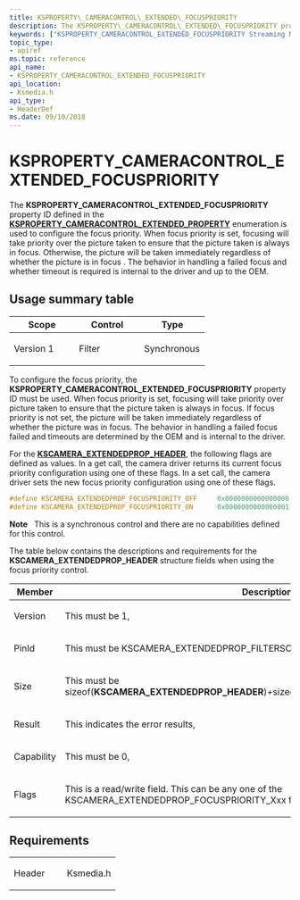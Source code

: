 ```yaml
---
title: KSPROPERTY\_CAMERACONTROL\_EXTENDED\_FOCUSPRIORITY
description: The KSPROPERTY\_CAMERACONTROL\_EXTENDED\_FOCUSPRIORITY property ID defined in the KSPROPERTY\_CAMERACONTROL\_EXTENDED\_PROPERTY enumeration is used to configure the focus priority.
keywords: ["KSPROPERTY_CAMERACONTROL_EXTENDED_FOCUSPRIORITY Streaming Media Devices"]
topic_type:
- apiref
ms.topic: reference
api_name:
- KSPROPERTY_CAMERACONTROL_EXTENDED_FOCUSPRIORITY
api_location:
- Ksmedia.h
api_type:
- HeaderDef
ms.date: 09/10/2018
---
```


# KSPROPERTY\_CAMERACONTROL\_EXTENDED\_FOCUSPRIORITY


The **KSPROPERTY\_CAMERACONTROL\_EXTENDED\_FOCUSPRIORITY** property ID defined in the [**KSPROPERTY\_CAMERACONTROL\_EXTENDED\_PROPERTY**](/windows-hardware/drivers/ddi/ksmedia/ne-ksmedia-ksproperty_cameracontrol_extended_property) enumeration is used to configure the focus priority. When focus priority is set, focusing will take priority over the picture taken to ensure that the picture taken is always in focus. Otherwise, the picture will be taken immediately regardless of whether the picture is in focus . The behavior in handling a failed focus and whether timeout is required is internal to the driver and up to the OEM.

## Usage summary table


<table>
<colgroup>
<col width="33%" />
<col width="33%" />
<col width="33%" />
</colgroup>
<thead>
<tr class="header">
<th>Scope</th>
<th>Control</th>
<th>Type</th>
</tr>
</thead>
<tbody>
<tr class="odd">
<td><p>Version 1</p></td>
<td><p>Filter</p></td>
<td><p>Synchronous</p></td>
</tr>
</tbody>
</table>

 

To configure the focus priority, the **KSPROPERTY\_CAMERACONTROL\_EXTENDED\_FOCUSPRIORITY** property ID must be used. When focus priority is set, focusing will take priority over picture taken to ensure that the picture taken is always in focus. If focus priority is not set, the picture will be taken immediately regardless of whether the picture was in focus. The behavior in handling a failed focus failed and timeouts are determined by the OEM and is internal to the driver.

For the [**KSCAMERA\_EXTENDEDPROP\_HEADER**](/windows-hardware/drivers/ddi/ksmedia/ns-ksmedia-tagkscamera_extendedprop_header), the following flags are defined as values. In a get call, the camera driver returns its current focus priority configuration using one of these flags. In a set call, the camera driver sets the new focus priority configuration using one of these flags.

```cpp
#define KSCAMERA_EXTENDEDPROP_FOCUSPRIORITY_OFF     0x0000000000000000
#define KSCAMERA_EXTENDEDPROP_FOCUSPRIORITY_ON      0x0000000000000001
```

**Note**  
This is a synchronous control and there are no capabilities defined for this control.

 

The table below contains the descriptions and requirements for the **KSCAMERA\_EXTENDEDPROP\_HEADER** structure fields when using the focus priority control.

<table>
<colgroup>
<col width="50%" />
<col width="50%" />
</colgroup>
<thead>
<tr class="header">
<th>Member</th>
<th>Description</th>
</tr>
</thead>
<tbody>
<tr class="odd">
<td><p>Version</p></td>
<td><p>This must be 1,</p></td>
</tr>
<tr class="even">
<td><p>PinId</p></td>
<td><p>This must be KSCAMERA_EXTENDEDPROP_FILTERSCOPE (0xFFFFFFFF),</p></td>
</tr>
<tr class="odd">
<td><p>Size</p></td>
<td><p>This must be sizeof(<strong>KSCAMERA_EXTENDEDPROP_HEADER</strong>)+sizeof(<a href="/windows-hardware/drivers/ddi/ksmedia/ns-ksmedia-tagkscamera_extendedprop_value" data-raw-source="[&lt;strong&gt;KSCAMERA_EXTENDEDPROP_VALUE&lt;/strong&gt;](/windows-hardware/drivers/ddi/ksmedia/ns-ksmedia-tagkscamera_extendedprop_value)"><strong>KSCAMERA_EXTENDEDPROP_VALUE</strong></a>),</p></td>
</tr>
<tr class="even">
<td><p>Result</p></td>
<td><p>This indicates the error results,</p></td>
</tr>
<tr class="odd">
<td><p>Capability</p></td>
<td><p>This must be 0,</p></td>
</tr>
<tr class="even">
<td><p>Flags</p></td>
<td><p>This is a read/write field. This can be any one of the KSCAMERA_EXTENDEDPROP_FOCUSPRIORITY_Xxx flags defined above.</p></td>
</tr>
</tbody>
</table>

 

## Requirements

<table>
<colgroup>
<col width="50%" />
<col width="50%" />
</colgroup>
<tbody>
<tr class="odd">
<td><p>Header</p></td>
<td>Ksmedia.h</td>
</tr>
</tbody>
</table>
